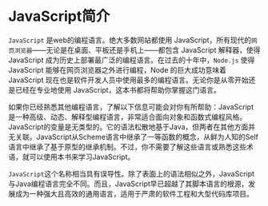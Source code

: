 # JavaScript简介

`JavaScript` 是web的编程语言。绝大多数网站都使用 JavaScript，所有现代的`网页浏览器`——无论是在桌面、平板还是手机上——都包含 JavaScript 解释器，使得 JavaScript 成为历史上部署最广泛的编程语言。在过去的十年中，`Node.js` 使得 JavaScript 能够在网页浏览器之外进行编程，Node 的巨大成功意味着 JavaScript 现在也是软件开发人员中使用最多的编程语言。无论你是从零开始还是已经在专业地使用 JavaScript，这本书都将帮助你掌握这门语言。

如果你已经熟悉其他编程语言，了解以下信息可能会对你有所帮助：JavaScript是一种高级、动态、解释型编程语言，非常适合面向对象和函数式编程风格。JavaScript的变量是无类型的。它的语法松散地基于Java，但两者在其他方面并无关联。JavaScript从Scheme语言中继承了一等函数的概念，从鲜为人知的Self语言中继承了基于原型的继承机制。不过，你不需要了解这些语言或熟悉这些术语，就可以使用本书来学习JavaScript。

`JavaScript`这个名称相当具有误导性。除了表面上的语法相似之外，JavaScript与Java编程语言完全不同。而且，JavaScript早已超越了其脚本语言的根源，发展成为一种强大且高效的通用语言，适用于严肃的软件工程和大型代码库项目。
